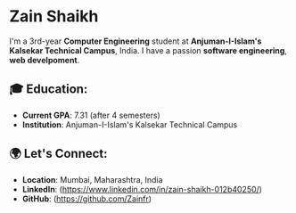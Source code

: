 # Zain Shaikh

I'm a 3rd-year **Computer Engineering** student at **Anjuman-I-Islam's Kalsekar Technical Campus**, India. I have a passion **software engineering**, **web develpoment**.

## 🎓 Education:
- **Current GPA**: 7.31 (after 4 semesters)
- **Institution**: Anjuman-I-Islam's Kalsekar Technical Campus


## 🌍 Let's Connect:
- **Location**: Mumbai, Maharashtra, India
- **LinkedIn**: (https://www.linkedin.com/in/zain-shaikh-012b40250/)
- **GitHub**: (https://github.com/Zainfr)
